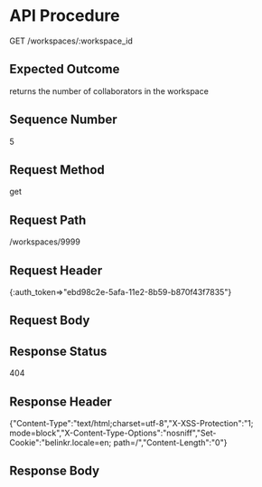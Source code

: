 # API Procedure
GET /workspaces/:workspace_id
## Expected Outcome
returns the number of collaborators in the workspace
## Sequence Number
5
## Request Method
get
## Request Path
/workspaces/9999
## Request Header
{:auth_token=>"ebd98c2e-5afa-11e2-8b59-b870f43f7835"}
## Request Body


## Response Status
404
## Response Header
{"Content-Type":"text/html;charset=utf-8","X-XSS-Protection":"1; mode=block","X-Content-Type-Options":"nosniff","Set-Cookie":"belinkr.locale=en; path=/","Content-Length":"0"}

## Response Body


